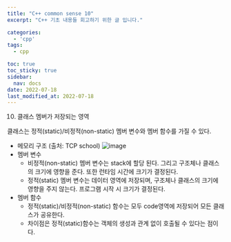 ```yaml
---
title: "C++ common sense 10"
excerpt: "C++ 기초 내용들 회고하기 위한 글 입니다."

categories:
  - 'cpp'
tags:
  - cpp

toc: true
toc_sticky: true
sidebar:
  nav: docs
date: 2022-07-18
last_modified_at: 2022-07-18
---
```


10. 클래스 멤버가 저장되는 영역

클래스는 정적(static)/비정적(non-static) 멤버 변수와 멤버 함수를 가질 수 있다.

* 메모리 구조 (출처: TCP school)
  ![image](https://user-images.githubusercontent.com/5865308/179539119-84eaa024-8599-4e0f-90e7-e9c2e1ee4133.png)
* 멤버 변수 
  * 비정적(non-static) 멤버 변수는 stack에 할당 된다. 그리고 구조체나 클래스의 크기에 영향을 준다. 또한 런타임 시간에 크기가 결정된다.
  * 정적(static) 멤버 변수는 데이터 영역에 저장되며, 구조체나 클래스의 크기에 영향을 주지 않는다. 프로그램 시작 시 크기가 결정된다.
* 멤버 함수
  * 정적(static)/비정적(non-static) 함수는 모두 code영역에 저장되어 모든 클래스가 공유한다.
  * 차이점은 정적(static)함수는 객체의 생성과 관계 없이 호출될 수 있다는 점이다.